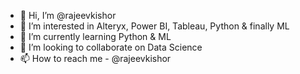 - 👋 Hi, I’m @rajeevkishor
- 👀 I’m interested in Alteryx, Power BI, Tableau, Python & finally ML
- 🌱 I’m currently learning Python & ML
- 💞️ I’m looking to collaborate on Data Science
- 📫 How to reach me - @rajeevkishor

<!---
rajeevkishor/rajeevkishor is a ✨ special ✨ repository because its `README.md` (this file) appears on your GitHub profile.
You can click the Preview link to take a look at your changes.
--->
